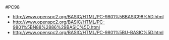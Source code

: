 #PC98

* http://www.openspc2.org/BASIC/HTML/PC-9801%5BBASIC98%5D.html
* http://www.openspc2.org/BASIC/HTML/PC-9801%5BN88%2886%29BASIC%5D.html
* http://www.openspc2.org/BASIC/HTML/PC-9801%5BU-BASIC%5D.html


